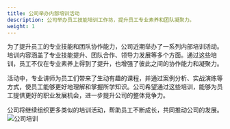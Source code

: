 ```yaml
---
title: 公司举办内部培训活动
description: 公司举办员工技能培训工作坊，提升员工专业素养和团队凝聚力。
weight: 1
---
```


为了提升员工的专业技能和团队协作能力，公司近期举办了一系列内部培训活动。培训内容涵盖了专业技能提升、团队合作、领导力发展等多个方面。通过这些培训，员工不仅在专业素养上得到了提升，也增强了彼此之间的协作能力和凝聚力。

活动中，专业讲师为员工们带来了生动有趣的课程，并通过案例分析、实战演练等方式，使员工能够更好地理解和掌握所学知识。公司希望通过这些培训，能够为员工提供更好的职业发展机会，进一步提升公司的整体竞争力。

公司将继续组织更多类似的培训活动，帮助员工不断成长，共同推动公司的发展。
![公司培训](/assets/images/peixun.png)
